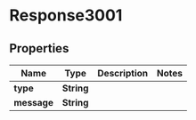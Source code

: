 
# Response3001

## Properties
Name | Type | Description | Notes
------------ | ------------- | ------------- | -------------
**type** | **String** |  | 
**message** | **String** |  | 



